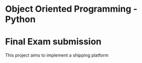 # Object Oriented Programming - Python
# Final Exam submission



This project aims to implement a shipping platform
